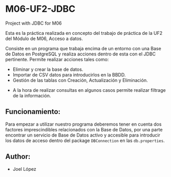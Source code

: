 # M06-UF2-JDBC
Project with JDBC for M06

Esta es la práctica realizada en concepto del trabajo de práctica de la UF2 del Módulo de M06, Acceso a datos.

Consiste en un programa que trabaja encima de un entorno con una Base de Datos en PostgreSQL y realiza acciones dentro de esta con el JDBC pertinente.
Permite realizar acciones tales como:
 - Eliminar y crear la base de datos.
 - Importar de CSV datos para introducirlos en la BBDD.
 - Gestión de las tablas con Creación, Actualización y Eliminación.
* A la hora de realizar consultas en algunos casos permite realizar filtrage de la información.
 
<h2> Funcionamiento: </h2>

Para empezar a utilizar nuestro programa deberemos tener en cuenta dos factores imprescindibles relacionados con la Base de Datos, por una parte encontrar un servicio de Base de Datos activo y accesible para introducir los datos de acceso dentro del package `DBConnection` en las `db.properties`.


<h2> Author: </h2>

- Joel López
